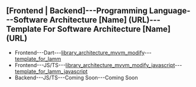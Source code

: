 ## [Frontend | Backend]---Programming Language---Software Architecture [Name] (URL)---Template For Software Architecture [Name] (URL)

- Frontend---Dart---[library_architecture_mvvm_modify](https://github.com/antonpichka/library_architecture_mvvm_modify)---[template_for_lamm](https://github.com/antonpichka/template_for_lamm)
- Frontend---JS/TS---[library_architecture_mvvm_modify_javascript](https://github.com/antonpichka/library_architecture_mvvm_modify_javascript)---[template_for_lamm_javascript](https://github.com/antonpichka/template_for_lamm_javascript)
- Backend---JS/TS---Coming Soon---Coming Soon
